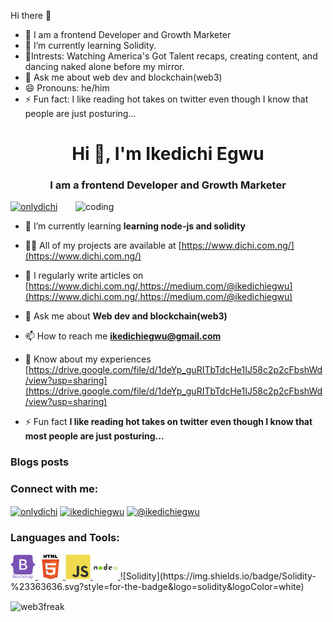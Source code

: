 Hi there 👋
- 🔭 I am a frontend Developer and Growth Marketer
- 🌱 I’m currently learning Solidity.
- 🤔Intrests: Watching America's Got Talent recaps, creating content, and dancing naked alone before my mirror.
- 💬 Ask me about web dev and blockchain(web3)
- 😄 Pronouns: he/him
- ⚡ Fun fact: I like reading hot takes on twitter even though I know that people are just posturing...

<h1 align="center">Hi 👋, I'm Ikedichi Egwu</h1>
<h3 align="center">I am a frontend Developer and Growth Marketer</h3>
<img align="right" alt="coding" width="400" src="https://encrypted-tbn0.gstatic.com/images?q=tbn:ANd9GcTJsKZVppBhshJBN6_RHp9luylwz4eQO4I8Tg&usqp=CAU">

<p align="left"> <a href="https://twitter.com/onlydichi" target="blank"><img src="https://img.shields.io/twitter/follow/onlydichi?logo=twitter&style=for-the-badge" alt="onlydichi" /></a> </p>

- 🌱 I’m currently learning **learning node-js and solidity**

- 👨‍💻 All of my projects are available at [https://www.dichi.com.ng/](https://www.dichi.com.ng/)

- 📝 I regularly write articles on [https://www.dichi.com.ng/,https://medium.com/@ikedichiegwu](https://www.dichi.com.ng/,https://medium.com/@ikedichiegwu)

- 💬 Ask me about **Web dev and blockchain(web3)**

- 📫 How to reach me **ikedichiegwu@gmail.com**

- 📄 Know about my experiences [https://drive.google.com/file/d/1deYp_guRITbTdcHe1IJ58c2p2cFbshWd/view?usp=sharing](https://drive.google.com/file/d/1deYp_guRITbTdcHe1IJ58c2p2cFbshWd/view?usp=sharing)

- ⚡ Fun fact **I like reading hot takes on twitter even though I know that most people are just posturing...**

### Blogs posts
<!-- BLOG-POST-LIST:START -->
<!-- BLOG-POST-LIST:END -->

<h3 align="left">Connect with me:</h3>
<p align="left">
<a href="https://twitter.com/onlydichi" target="blank"><img align="center" src="https://raw.githubusercontent.com/rahuldkjain/github-profile-readme-generator/master/src/images/icons/Social/twitter.svg" alt="onlydichi" height="30" width="40" /></a>
<a href="https://linkedin.com/in/ikedichiegwu" target="blank"><img align="center" src="https://raw.githubusercontent.com/rahuldkjain/github-profile-readme-generator/master/src/images/icons/Social/linked-in-alt.svg" alt="ikedichiegwu" height="30" width="40" /></a>
<a href="https://medium.com/@ikedichiegwu" target="blank"><img align="center" src="https://raw.githubusercontent.com/rahuldkjain/github-profile-readme-generator/master/src/images/icons/Social/medium.svg" alt="@ikedichiegwu" height="30" width="40" /></a>
</p>

<h3 align="left">Languages and Tools:</h3>
<p align="left"> <a href="https://getbootstrap.com" target="_blank" rel="noreferrer"> <img src="https://raw.githubusercontent.com/devicons/devicon/master/icons/bootstrap/bootstrap-plain-wordmark.svg" alt="bootstrap" width="40" height="40"/> </a> <a href="https://www.w3.org/html/" target="_blank" rel="noreferrer"> <img src="https://raw.githubusercontent.com/devicons/devicon/master/icons/html5/html5-original-wordmark.svg" alt="html5" width="40" height="40"/> </a> <a href="https://developer.mozilla.org/en-US/docs/Web/JavaScript" target="_blank" rel="noreferrer"> <img src="https://raw.githubusercontent.com/devicons/devicon/master/icons/javascript/javascript-original.svg" alt="javascript" width="40" height="40"/> </a> <a href="https://nodejs.org" target="_blank" rel="noreferrer"> <img src="https://raw.githubusercontent.com/devicons/devicon/master/icons/nodejs/nodejs-original-wordmark.svg" alt="nodejs" width="40" height="40"/> </a>![Solidity](https://img.shields.io/badge/Solidity-%23363636.svg?style=for-the-badge&logo=solidity&logoColor=white)</p>

<p><img align="center" src="https://github-readme-stats.vercel.app/api/top-langs?username=web3freak&show_icons=true&locale=en&layout=compact" alt="web3freak" /></p>
